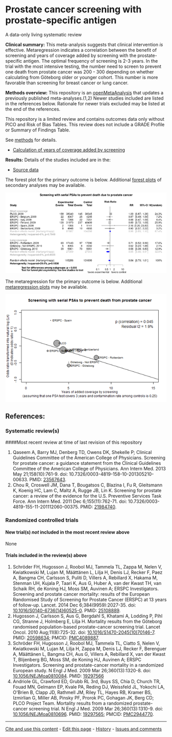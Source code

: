 Prostate cancer screening with prostate-specific antigen
=================================

A data-only living systematic review

**Clinical summary:** This meta-analysis suggests that clinical intervention *is* effective. Metaregression indicates a correlation between the benefit of screening and years of coverage added by screening with the prostate-specific antigen. The optimal frequency of screening is 2-3 years. In the trial with the most intensive testing, the number need to screen to prevent one death from prostate cancer was 200 - 300 depending on whether calculating from Göteborg older or younger cohort. This number is more favorable than screening for breast cancer or lung cancer.

**Methods overview:** This repository is an [openMetaAnalysis](https://openmetaanalysis.github.io/) that updates a previously published meta-analyses.(1,2) Newer studies included are listed in the references below. Rationale for newer trials excluded may be listed at the end of the references. 

This repository is a limited review and contains outcomes data only without PICO and Risk of Bias Tables.  This review does not include a GRADE Profile or Summary of Findings Table.

See [methods](http://openmetaanalysis.github.io/methods.html) for details.

* [Calculation of years of coverage added by screening](../../issues/6)

**Results:** Details of the studies included are in the:
* [Source data](../../tree/master/data)

The forest plot for the primary outcome is below. Additional [forest plots](../../tree/master/forest-plots) of secondary analyses may be available. 

![Principle results](https://raw.githubusercontent.com/openMetaAnalysis/Prostate-cancer-screening-with-prostate-specific-antigen/master/forest-plots/Outcome-Primary.png "Principle results - forest plot")

The metaregression for the primary outcome is below. Additional [metaregression plots](../../tree/master/metaregression) may be available.

![Principle results](https://raw.githubusercontent.com/openMetaAnalysis/Prostate-cancer-screening-with-prostate-specific-antigen/master/metaregression/Outcome-Primary.png "Principle results - metaregression")

References:
----------------------------------

### Systematic review(s)
####Most recent review at time of last revision of this repository
1. Qaseem A, Barry MJ, Denberg TD, Owens DK, Shekelle P; Clinical Guidelines Committee of the American College of Physicians. Screening for prostate cancer: a guidance statement from the Clinical Guidelines Committee of the American College of Physicians. Ann Intern Med. 2013 May 21;158(10):761-9. doi: 10.7326/0003-4819-158-10-201305210-00633. PMID: [23567643](http://pubmed.gov/23567643).
2. Chou R, Croswell JM, Dana T, Bougatsos C, Blazina I, Fu R, Gleitsmann K, Koenig HC, Lam C, Maltz A, Rugge JB, Lin K. Screening for prostate cancer: a review of the evidence for the U.S. Preventive Services Task Force. Ann Intern Med. 2011 Dec 6;155(11):762-71. doi: 10.7326/0003-4819-155-11-201112060-00375. PMID: [21984740](http://pubmed.gov/21984740).


### Randomized controlled trials
#### New trial(s) *not* included in the most recent review above
None

#### Trials included in the review(s) above
1. Schröder FH, Hugosson J, Roobol MJ, Tammela TL, Zappa M, Nelen V, Kwiatkowski M, Lujan M, Määttänen L, Lilja H, Denis LJ, Recker F, Paez A, Bangma CH, Carlsson S, Puliti D, Villers A, Rebillard X, Hakama M, Stenman UH, Kujala P, Taari K, Aus G, Huber A, van der Kwast TH, van Schaik RH, de Koning HJ, Moss SM, Auvinen A; ERSPC Investigators. Screening and prostate cancer mortality: results of the European Randomised Study of Screening for Prostate Cancer (ERSPC) at 13 years of follow-up. Lancet. 2014 Dec 6;384(9959):2027-35. doi: [10.1016/S0140-6736(14)60525-0](http://dx.doio.org/10.1016/S0140-6736(14)60525-0). PMID: [25108889](http://pubmed.gov/25108889).
2. Hugosson J, Carlsson S, Aus G, Bergdahl S, Khatami A, Lodding P, Pihl CG, Stranne J, Holmberg E, Lilja H. Mortality results from the Göteborg randomised population-based prostate-cancer screening trial. Lancet Oncol. 2010 Aug;11(8):725-32. doi: [10.1016/S1470-2045(10)70146-7](http://dx.doio.org/10.1016/S1470-2045(10)70146-7). PMID: [20598634](http://pubmed.gov/20598634); PMCID: [PMC4089887](http://pubmedcentral.gov/PMC4089887).
3. Schröder FH, Hugosson J, Roobol MJ, Tammela TL, Ciatto S, Nelen V, Kwiatkowski M, Lujan M, Lilja H, Zappa M, Denis LJ, Recker F, Berenguer A, Määttänen L, Bangma CH, Aus G, Villers A, Rebillard X, van der Kwast T, Blijenberg BG, Moss SM, de Koning HJ, Auvinen A; ERSPC Investigators. Screening and prostate-cancer mortality in a randomized European study. N Engl J Med. 2009 Mar 26;360(13):1320-8. doi: [10.1056/NEJMoa0810084](http://dx.doio.org/10.1056/NEJMoa0810084). PMID: [19297566](http://pubmed.gov/19297566)
4. Andriole GL, Crawford ED, Grubb RL 3rd, Buys SS, Chia D, Church TR, Fouad MN, Gelmann EP, Kvale PA, Reding DJ, Weissfeld JL, Yokochi LA, O'Brien B, Clapp JD, Rathmell JM, Riley TL, Hayes RB, Kramer BS, Izmirlian G, Miller AB, Pinsky PF, Prorok PC, Gohagan JK, Berg CD; PLCO Project Team. Mortality results from a randomized prostate-cancer screening trial. N Engl J Med. 2009 Mar 26;360(13):1310-9. doi: [10.1056/NEJMoa0810696](http://dx.doio.org/10.1056/NEJMoa0810696). PMID: [19297565](http://pubmed.gov/19297565); PMCID: [PMC2944770](http://pubmedcentral.gov/PMC2944770).

-------------------------------
[Cite and use this content](https://github.com/openMetaAnalysis/openMetaAnalysis.github.io/blob/master/reusing.MD)  - [Edit this page](../../edit/master/README.md) - [History](../../commits/master/README.md)  - 
[Issues and comments](../../issues?q=is%3Aboth+is%3Aissue)

